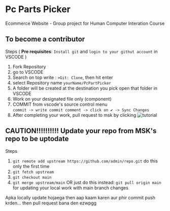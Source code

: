 # Pc Parts Picker
Ecommerce Website - Group project for Human Computer Interation Course  

## To become a contributor
Steps ( **Pre requisites**: ```Install git``` and ```login to your githut account``` in VSCODE )  
1. Fork Repository
2. go to VSCODE
3. Search on top write : ```>Git: Clone```, then hit enter
4. select Repository name ```yourName/PcPartPicker```
5. A folder will be created at the destination you pick open that folder in VSCODE
6. Work on your designated file only (component)
7. COMMIT from vscode's source control menu   
```commit -> write commit comment -> click on ✔ -> Sync Changes```
8. After completing your work, pull request to msk by clicking 
![tutorial](/public/TUTORIAL.png)


## CAUTION!!!!!!!!!! Update your repo from MSK's repo to be uptodate

Steps  
1. ```git remote add upstream https://github.com/admin/repo.git``` do this only the first time
2. ```git fetch upstream```
3. ```git checkout main```
4. ```git merge upstream/main```
    OR
just do this instead: ```git pull origin main``` for updating your local work with main branch changes
 
Apka locally update hojaega then aap kaam karen aur phir commit push krden... then pull request bana den ezwpgg
